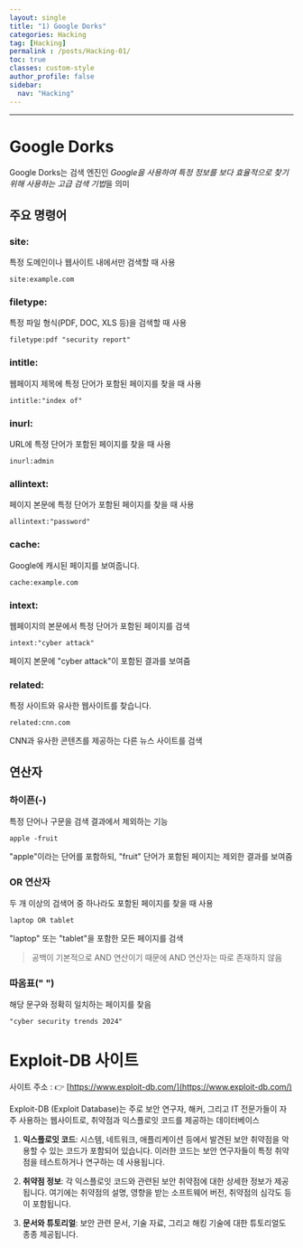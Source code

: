 ```yaml
---
layout: single
title: "1) Google Dorks"
categories: Hacking
tag: [Hacking]
permalink : /posts/Hacking-01/
toc: true
classes: custom-style
author_profile: false
sidebar:
  nav: "Hacking"
---
```


<hr>

# Google Dorks

Google Dorks는 검색 엔진인 *Google을 사용하여 특정 정보를 보다 효율적으로 찾기 위해 사용하는 고급 검색 기법*을 의미

## 주요 명령어

### site:

특정 도메인이나 웹사이트 내에서만 검색할 때 사용

```
site:example.com
```

### filetype: 

특정 파일 형식(PDF, DOC, XLS 등)을 검색할 때 사용

```
filetype:pdf "security report"
```

### intitle:

웹페이지 제목에 특정 단어가 포함된 페이지를 찾을 때 사용

```
intitle:"index of"
```

### inurl:

URL에 특정 단어가 포함된 페이지를 찾을 때 사용

```
inurl:admin
```

### allintext:

페이지 본문에 특정 단어가 포함된 페이지를 찾을 때 사용   

```
allintext:"password"
```

### cache:

Google에 캐시된 페이지를 보여줍니다.

```
cache:example.com
```

### intext:

웹페이지의 본문에서 특정 단어가 포함된 페이지를 검색

```
intext:"cyber attack"
```

페이지 본문에 "cyber attack"이 포함된 결과를 보여줌

### related:

특정 사이트와 유사한 웹사이트를 찾습니다.

```
related:cnn.com
```

CNN과 유사한 콘텐츠를 제공하는 다른 뉴스 사이트를 검색

## 연산자

### 하이픈(-)

특정 단어나 구문을 검색 결과에서 제외하는 기능

```
apple -fruit
```

"apple"이라는 단어를 포함하되, "fruit" 단어가 포함된 페이지는 제외한 결과를 보여줌

### OR 연산자

두 개 이상의 검색어 중 하나라도 포함된 페이지를 찾을 때 사용

```
laptop OR tablet
```

"laptop" 또는 "tablet"을 포함한 모든 페이지를 검색

> 공백이 기본적으로 AND 연산이기 때문에 AND 연산자는 따로 존재하지 않음

### 따옴표(" ")

해당 문구와 정확히 일치하는 페이지를 찾음

```
"cyber security trends 2024"
```

# Exploit-DB 사이트

사이트 주소 : 👉 [https://www.exploit-db.com/](https://www.exploit-db.com/)

Exploit-DB (Exploit Database)는 주로 보안 연구자, 해커, 그리고 IT 전문가들이 자주 사용하는 웹사이트로, 취약점과 익스플로잇 코드를 제공하는 데이터베이스

1. **익스플로잇 코드**: 시스템, 네트워크, 애플리케이션 등에서 발견된 보안 취약점을 악용할 수 있는 코드가 포함되어 있습니다. 이러한 코드는 보안 연구자들이 특정 취약점을 테스트하거나 연구하는 데 사용됩니다.

2. **취약점 정보**: 각 익스플로잇 코드와 관련된 보안 취약점에 대한 상세한 정보가 제공됩니다. 여기에는 취약점의 설명, 영향을 받는 소프트웨어 버전, 취약점의 심각도 등이 포함됩니다.

3. **문서와 튜토리얼**: 보안 관련 문서, 기술 자료, 그리고 해킹 기술에 대한 튜토리얼도 종종 제공됩니다.